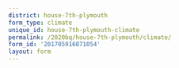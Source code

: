 ```yaml
---
district: house-7th-plymouth
form_type: climate
unique_id: house-7th-plymouth-climate
permalink: /2020bq/house-7th-plymouth/climate/
form_id: '201705916871054'
layout: form
---
```

